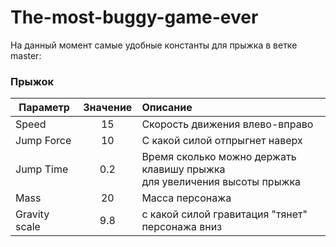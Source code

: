 # The-most-buggy-game-ever

На данный момент самые удобные константы для прыжка в ветке master:
### Прыжок
| Параметр        | Значение           | Описание  |
| ------------- |:-------------:| :-----|
| Speed             | 15 | Скорость движения влево-вправо    | 
| Jump Force             | 10          |   С какой силой отпрыгнет наверх |
| Jump Time             | 0.2      |   Время сколько можно держать клавишу прыжка <br/> для увеличения высоты прыжка |
| Mass| 20| Масса персонажа|
|Gravity scale| 9.8 | с какой силой гравитация "тянет" персонажа вниз|
